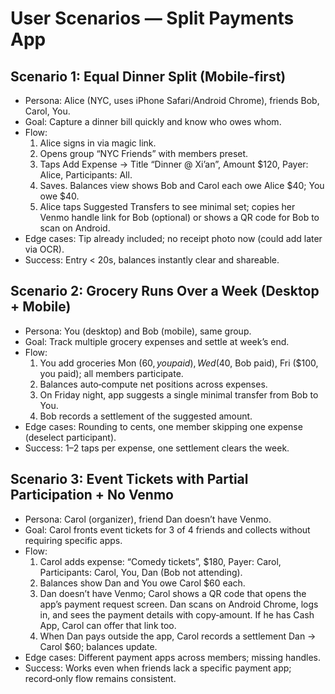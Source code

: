# User Scenarios — Split Payments App

## Scenario 1: Equal Dinner Split (Mobile‑first)
- Persona: Alice (NYC, uses iPhone Safari/Android Chrome), friends Bob, Carol, You.
- Goal: Capture a dinner bill quickly and know who owes whom.
- Flow:
  1) Alice signs in via magic link.
  2) Opens group “NYC Friends” with members preset.
  3) Taps Add Expense → Title “Dinner @ Xi’an”, Amount $120, Payer: Alice, Participants: All.
  4) Saves. Balances view shows Bob and Carol each owe Alice $40; You owe $40.
  5) Alice taps Suggested Transfers to see minimal set; copies her Venmo handle link for Bob (optional) or shows a QR code for Bob to scan on Android.
- Edge cases: Tip already included; no receipt photo now (could add later via OCR).
- Success: Entry < 20s, balances instantly clear and shareable.

## Scenario 2: Grocery Runs Over a Week (Desktop + Mobile)
- Persona: You (desktop) and Bob (mobile), same group.
- Goal: Track multiple grocery expenses and settle at week’s end.
- Flow:
  1) You add groceries Mon ($60, you paid), Wed ($40, Bob paid), Fri ($100, you paid); all members participate.
  2) Balances auto‑compute net positions across expenses.
  3) On Friday night, app suggests a single minimal transfer from Bob to You.
  4) Bob records a settlement of the suggested amount.
- Edge cases: Rounding to cents, one member skipping one expense (deselect participant).
- Success: 1–2 taps per expense, one settlement clears the week.

## Scenario 3: Event Tickets with Partial Participation + No Venmo
- Persona: Carol (organizer), friend Dan doesn’t have Venmo.
- Goal: Carol fronts event tickets for 3 of 4 friends and collects without requiring specific apps.
- Flow:
  1) Carol adds expense: “Comedy tickets”, $180, Payer: Carol, Participants: Carol, You, Dan (Bob not attending).
  2) Balances show Dan and You owe Carol $60 each.
  3) Dan doesn’t have Venmo; Carol shows a QR code that opens the app’s payment request screen. Dan scans on Android Chrome, logs in, and sees the payment details with copy‑amount. If he has Cash App, Carol can offer that link too.
  4) When Dan pays outside the app, Carol records a settlement Dan → Carol $60; balances update.
- Edge cases: Different payment apps across members; missing handles.
- Success: Works even when friends lack a specific payment app; record‑only flow remains consistent.
